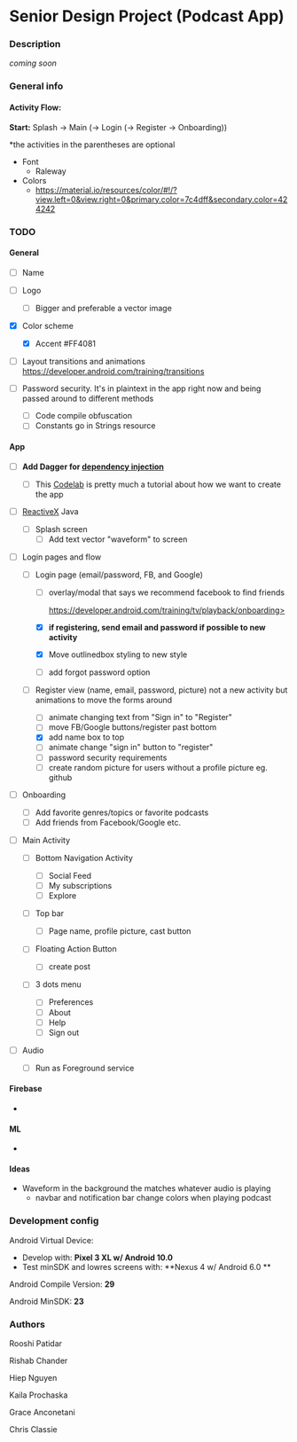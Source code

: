 # Senior Design Project (Podcast App)

### Description

*coming soon*

### General info

#### Activity Flow:

**Start:** Splash -> Main (-> Login (-> Register -> Onboarding))

*the activities in the parentheses are optional

- Font
  - Raleway
- Colors
  - <https://material.io/resources/color/#!/?view.left=0&view.right=0&primary.color=7c4dff&secondary.color=424242>

### TODO

#### General

- [ ] Name
- [ ] Logo

  - [ ] Bigger and preferable a vector image
- [x] Color scheme

  - [x] Accent #FF4081
- [ ] Layout transitions and animations <https://developer.android.com/training/transitions>
- [ ] Password security. It's in plaintext in the app right now and being passed around to different methods
  - [ ] Code compile obfuscation
  - [ ] Constants go in Strings resource

#### App

- [ ] **Add Dagger for [dependency injection](https://developer.android.com/training/dependency-injection)**

  - [ ] This [Codelab](https://codelabs.developers.google.com/codelabs/android-dagger/#0) is pretty much a tutorial about how we want to create the app

- [ ] [ReactiveX](http://reactivex.io/) Java

  - [ ] Splash screen
    - [ ] Add text vector "waveform" to screen

- [ ] Login pages and flow

  - [ ] Login page (email/password, FB, and Google)

    - [ ] overlay/modal that says we recommend facebook to find friends

        https://developer.android.com/training/tv/playback/onboarding>
    - [x] **if registering, send email and password if possible to new activity**
    - [x] Move outlinedbox styling to new style
    - [ ] add forgot password option
  
  - [ ] Register view (name, email, password, picture) not a new activity but animations to move the forms around
      - [ ] animate changing text from "Sign in" to "Register"
      - [ ] move FB/Google buttons/register past bottom
      - [x] add name box to top 
      - [ ] animate change "sign in" button to "register"
      - [ ] password security requirements
      - [ ] create random picture for users without a profile picture eg. github
  
- [ ] Onboarding

  - [ ] Add favorite genres/topics or favorite podcasts
  - [ ] Add friends from Facebook/Google etc.
  
- [ ] Main Activity

  - [ ] Bottom Navigation Activity

    - [ ] Social Feed
    - [ ] My subscriptions
    - [ ] Explore
  - [ ] Top bar

    - [ ] Page name, profile picture, cast button
  - [ ] Floating Action Button

    - [ ] create post
  - [ ] 3 dots menu

    - [ ] Preferences
    - [ ] About
    - [ ] Help
    - [ ] Sign out
  
- [ ] Audio

  - [ ] Run as Foreground service

#### Firebase

- 

#### ML

- 

#### Ideas

- Waveform in the background the matches whatever audio is playing
  - navbar and notification bar change colors when playing podcast

### Development config

Android Virtual Device: 

* Develop with: **Pixel 3 XL w/ Android 10.0**
* Test minSDK and lowres screens with: **Nexus 4 w/ Android 6.0 **

Android Compile Version: **29**

Android MinSDK: **23**

### Authors

Rooshi Patidar

Rishab Chander

Hiep Nguyen

Kaila Prochaska

Grace Anconetani

Chris Classie